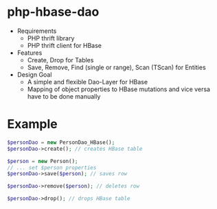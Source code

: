 php-hbase-dao
=============

* Requirements
  * PHP thrift library
  * PHP thrift client for HBase
* Features
  * Create, Drop for Tables
  * Save, Remove, Find (single or range), Scan (TScan) for Entities
* Design Goal
  * A simple and flexible Dao-Layer for HBase
  * Mapping of object properties to HBase mutations and vice versa have to be done manually

# Example

```php
$personDao = new PersonDao_HBase();
$personDao->create(); // creates HBase table

$person = new Person();
// ... set $person properties
$personDao->save($person); // saves row

$personDao->remove($person); // deletes row

$personDao->drop(); // drops HBase table
```
